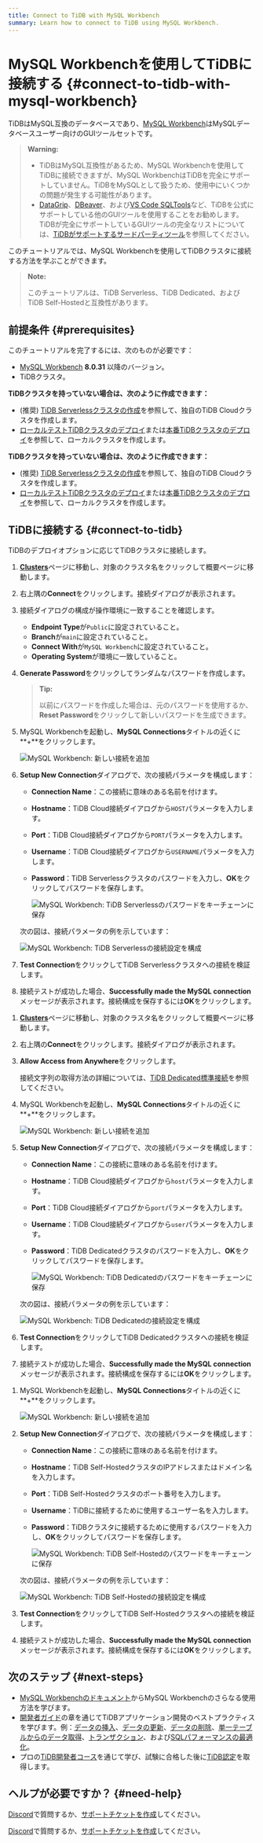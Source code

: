 ```yaml
---
title: Connect to TiDB with MySQL Workbench
summary: Learn how to connect to TiDB using MySQL Workbench.
---
```


# MySQL Workbenchを使用してTiDBに接続する {#connect-to-tidb-with-mysql-workbench}

TiDBはMySQL互換のデータベースであり、[MySQL Workbench](https://www.mysql.com/products/workbench/)はMySQLデータベースユーザー向けのGUIツールセットです。

> **Warning:**
>
> - TiDBはMySQL互換性があるため、MySQL Workbenchを使用してTiDBに接続できますが、MySQL WorkbenchはTiDBを完全にサポートしていません。TiDBをMySQLとして扱うため、使用中にいくつかの問題が発生する可能性があります。
> - [DataGrip](/develop/dev-guide-gui-datagrip.md)、[DBeaver](/develop/dev-guide-gui-dbeaver.md)、および[VS Code SQLTools](/develop/dev-guide-gui-vscode-sqltools.md)など、TiDBを公式にサポートしている他のGUIツールを使用することをお勧めします。TiDBが完全にサポートしているGUIツールの完全なリストについては、[TiDBがサポートするサードパーティツール](/develop/dev-guide-third-party-support.md#gui)を参照してください。

このチュートリアルでは、MySQL Workbenchを使用してTiDBクラスタに接続する方法を学ぶことができます。

> **Note:**
>
> このチュートリアルは、TiDB Serverless、TiDB Dedicated、およびTiDB Self-Hostedと互換性があります。

## 前提条件 {#prerequisites}

このチュートリアルを完了するには、次のものが必要です：

- [MySQL Workbench](https://dev.mysql.com/downloads/workbench/) **8.0.31** 以降のバージョン。
- TiDBクラスタ。

<CustomContent platform="tidb">

**TiDBクラスタを持っていない場合は、次のように作成できます：**

- (推奨) [TiDB Serverlessクラスタの作成](/develop/dev-guide-build-cluster-in-cloud.md)を参照して、独自のTiDB Cloudクラスタを作成します。
- [ローカルテストTiDBクラスタのデプロイ](/quick-start-with-tidb.md#deploy-a-local-test-cluster)または[本番TiDBクラスタのデプロイ](/production-deployment-using-tiup.md)を参照して、ローカルクラスタを作成します。

</CustomContent>
<CustomContent platform="tidb-cloud">

**TiDBクラスタを持っていない場合は、次のように作成できます：**

- (推奨) [TiDB Serverlessクラスタの作成](/develop/dev-guide-build-cluster-in-cloud.md)を参照して、独自のTiDB Cloudクラスタを作成します。
- [ローカルテストTiDBクラスタのデプロイ](https://docs.pingcap.com/tidb/stable/quick-start-with-tidb#deploy-a-local-test-cluster)または[本番TiDBクラスタのデプロイ](https://docs.pingcap.com/tidb/stable/production-deployment-using-tiup)を参照して、ローカルクラスタを作成します。

</CustomContent>

## TiDBに接続する {#connect-to-tidb}

TiDBのデプロイオプションに応じてTiDBクラスタに接続します。

<SimpleTab>
<div label="TiDB Serverless">

1. [**Clusters**](https://tidbcloud.com/console/clusters)ページに移動し、対象のクラスタ名をクリックして概要ページに移動します。

2. 右上隅の**Connect**をクリックします。接続ダイアログが表示されます。

3. 接続ダイアログの構成が操作環境に一致することを確認します。

   - **Endpoint Type**が`Public`に設定されていること。
   - **Branch**が`main`に設定されていること。
   - **Connect With**が`MySQL Workbench`に設定されていること。
   - **Operating System**が環境に一致していること。

4. **Generate Password**をクリックしてランダムなパスワードを作成します。

   > **Tip:**
   >
   > 以前にパスワードを作成した場合は、元のパスワードを使用するか、**Reset Password**をクリックして新しいパスワードを生成できます。

5. MySQL Workbenchを起動し、**MySQL Connections**タイトルの近くに\*\*+\*\*をクリックします。

   ![MySQL Workbench: 新しい接続を追加](/media/develop/navicat-add-new-connection.png)

6. **Setup New Connection**ダイアログで、次の接続パラメータを構成します：

   - **Connection Name**：この接続に意味のある名前を付けます。
   - **Hostname**：TiDB Cloud接続ダイアログから`HOST`パラメータを入力します。
   - **Port**：TiDB Cloud接続ダイアログから`PORT`パラメータを入力します。
   - **Username**：TiDB Cloud接続ダイアログから`USERNAME`パラメータを入力します。
   - **Password**：TiDB Serverlessクラスタのパスワードを入力し、**OK**をクリックしてパスワードを保存します。

     ![MySQL Workbench: TiDB Serverlessのパスワードをキーチェーンに保存](/media/develop/mysql-workbench-store-password-in-keychain.png)

   次の図は、接続パラメータの例を示しています：

   ![MySQL Workbench: TiDB Serverlessの接続設定を構成](/media/develop/mysql-workbench-connection-config-serverless-parameters.png)

7. **Test Connection**をクリックしてTiDB Serverlessクラスタへの接続を検証します。

8. 接続テストが成功した場合、**Successfully made the MySQL connection**メッセージが表示されます。接続構成を保存するには**OK**をクリックします。

</div>
<div label="TiDB Dedicated">

1. [**Clusters**](https://tidbcloud.com/console/clusters)ページに移動し、対象のクラスタ名をクリックして概要ページに移動します。

2. 右上隅の**Connect**をクリックします。接続ダイアログが表示されます。

3. **Allow Access from Anywhere**をクリックします。

   接続文字列の取得方法の詳細については、[TiDB Dedicated標準接続](https://docs.pingcap.com/tidbcloud/connect-via-standard-connection)を参照してください。

4. MySQL Workbenchを起動し、**MySQL Connections**タイトルの近くに\*\*+\*\*をクリックします。

   ![MySQL Workbench: 新しい接続を追加](/media/develop/navicat-add-new-connection.png)

5. **Setup New Connection**ダイアログで、次の接続パラメータを構成します：

   - **Connection Name**：この接続に意味のある名前を付けます。
   - **Hostname**：TiDB Cloud接続ダイアログから`host`パラメータを入力します。
   - **Port**：TiDB Cloud接続ダイアログから`port`パラメータを入力します。
   - **Username**：TiDB Cloud接続ダイアログから`user`パラメータを入力します。
   - **Password**：TiDB Dedicatedクラスタのパスワードを入力し、**OK**をクリックしてパスワードを保存します。

     ![MySQL Workbench: TiDB Dedicatedのパスワードをキーチェーンに保存](/media/develop/mysql-workbench-store-dedicated-password-in-keychain.png)

   次の図は、接続パラメータの例を示しています：

   ![MySQL Workbench: TiDB Dedicatedの接続設定を構成](/media/develop/mysql-workbench-connection-config-dedicated-parameters.png)

6. **Test Connection**をクリックしてTiDB Dedicatedクラスタへの接続を検証します。

7. 接続テストが成功した場合、**Successfully made the MySQL connection**メッセージが表示されます。接続構成を保存するには**OK**をクリックします。

</div>
<div label="TiDB Self-Hosted">

1. MySQL Workbenchを起動し、**MySQL Connections**タイトルの近くに\*\*+\*\*をクリックします。

   ![MySQL Workbench: 新しい接続を追加](/media/develop/navicat-add-new-connection.png)

2. **Setup New Connection**ダイアログで、次の接続パラメータを構成します：

   - **Connection Name**：この接続に意味のある名前を付けます。
   - **Hostname**：TiDB Self-HostedクラスタのIPアドレスまたはドメイン名を入力します。
   - **Port**：TiDB Self-Hostedクラスタのポート番号を入力します。
   - **Username**：TiDBに接続するために使用するユーザー名を入力します。
   - **Password**：TiDBクラスタに接続するために使用するパスワードを入力し、**OK**をクリックしてパスワードを保存します。

     ![MySQL Workbench: TiDB Self-Hostedのパスワードをキーチェーンに保存](/media/develop/mysql-workbench-store-self-hosted-password-in-keychain.png)

   次の図は、接続パラメータの例を示しています：

   ![MySQL Workbench: TiDB Self-Hostedの接続設定を構成](/media/develop/mysql-workbench-connection-config-self-hosted-parameters.png)

3. **Test Connection**をクリックしてTiDB Self-Hostedクラスタへの接続を検証します。

4. 接続テストが成功した場合、**Successfully made the MySQL connection**メッセージが表示されます。接続構成を保存するには**OK**をクリックします。

</div>
</SimpleTab>

## 次のステップ {#next-steps}

- [MySQL Workbenchのドキュメント](https://dev.mysql.com/doc/workbench/en/)からMySQL Workbenchのさらなる使用方法を学びます。
- [開発者ガイド](/develop/dev-guide-overview.md)の章を通じてTiDBアプリケーション開発のベストプラクティスを学びます。例：[データの挿入](/develop/dev-guide-insert-data.md)、[データの更新](/develop/dev-guide-update-data.md)、[データの削除](/develop/dev-guide-delete-data.md)、[単一テーブルからのデータ取得](/develop/dev-guide-get-data-from-single-table.md)、[トランザクション](/develop/dev-guide-transaction-overview.md)、および[SQLパフォーマンスの最適化](/develop/dev-guide-optimize-sql-overview.md)。
- プロの[TiDB開発者コース](https://www.pingcap.com/education/)を通じて学び、試験に合格した後に[TiDB認定](https://www.pingcap.com/education/certification/)を取得します。

## ヘルプが必要ですか？ {#need-help}

<CustomContent platform="TiDB Serverless">

[Discord](https://discord.gg/DQZ2dy3cuc?utm_source=doc)で質問するか、[サポートチケットを作成](/support.md)してください。

</CustomContent>

<CustomContent platform="TiDB Cloud">

[Discord](https://discord.gg/DQZ2dy3cuc?utm_source=doc)で質問するか、[サポートチケットを作成](/tidb-cloud/tidb-cloud-support.md)してください。

</CustomContent>
